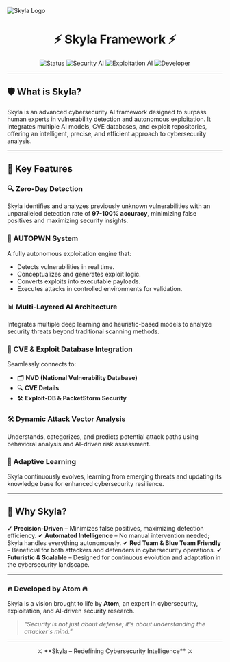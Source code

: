 ![Skyla Logo](https://via.placeholder.com/800x200?text=Skyla+Framework)

<h1 align="center">⚡ Skyla Framework ⚡</h1>

<p align="center">
  <img src="https://img.shields.io/badge/Status-Active-green?style=flat-square" alt="Status">
  <img src="https://img.shields.io/badge/Security%20AI-Advanced-red?style=flat-square" alt="Security AI">
  <img src="https://img.shields.io/badge/Exploitation%20-%20Autonomous-blue?style=flat-square" alt="Exploitation AI">
  <img src="https://img.shields.io/badge/Developer-Atom-orange?style=flat-square" alt="Developer">
</p>

---

## 🛡️ What is Skyla?
Skyla is an advanced cybersecurity AI framework designed to surpass human experts in vulnerability detection and autonomous exploitation. It integrates multiple AI models, CVE databases, and exploit repositories, offering an intelligent, precise, and efficient approach to cybersecurity analysis.

---

## 🌟 Key Features

### 🔍 **Zero-Day Detection**
Skyla identifies and analyzes previously unknown vulnerabilities with an unparalleled detection rate of **97-100% accuracy**, minimizing false positives and maximizing security insights.

### 🤖 **AUTOPWN System**
A fully autonomous exploitation engine that:
- Detects vulnerabilities in real time.
- Conceptualizes and generates exploit logic.
- Converts exploits into executable payloads.
- Executes attacks in controlled environments for validation.

### 📊 **Multi-Layered AI Architecture**
Integrates multiple deep learning and heuristic-based models to analyze security threats beyond traditional scanning methods.

### 📡 **CVE & Exploit Database Integration**
Seamlessly connects to:
- 🗂️ **NVD (National Vulnerability Database)**
- 🔍 **CVE Details**
- 🛠️ **Exploit-DB & PacketStorm Security**

### 🛠 **Dynamic Attack Vector Analysis**
Understands, categorizes, and predicts potential attack paths using behavioral analysis and AI-driven risk assessment.

### 🧠 **Adaptive Learning**
Skyla continuously evolves, learning from emerging threats and updating its knowledge base for enhanced cybersecurity resilience.

---

## 🚀 Why Skyla?
✔ **Precision-Driven** – Minimizes false positives, maximizing detection efficiency.
✔ **Automated Intelligence** – No manual intervention needed; Skyla handles everything autonomously.
✔ **Red Team & Blue Team Friendly** – Beneficial for both attackers and defenders in cybersecurity operations.
✔ **Futuristic & Scalable** – Designed for continuous evolution and adaptation in the cybersecurity landscape.

---

### 🔥 Developed by **Atom** 🔥
Skyla is a vision brought to life by **Atom**, an expert in cybersecurity, exploitation, and AI-driven security research.

> _"Security is not just about defense; it's about understanding the attacker's mind."_

---

<p align="center">⚔️ **Skyla – Redefining Cybersecurity Intelligence** ⚔️</p>
